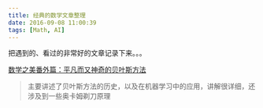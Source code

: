```yaml
---
title: 经典的数学文章整理
date: 2016-09-08 11:00:39
tags: [Math, AI]
---
```

把遇到的、看过的非常好的文章记录下来。。。

[数学之美番外篇：平凡而又神奇的贝叶斯方法](http://mindhacks.cn/2008/09/21/the-magical-bayesian-method/)
> 主要讲述了贝叶斯方法的历史，以及在机器学习中的应用，讲解很详细，还涉及到一些奥卡姆剃刀原理


